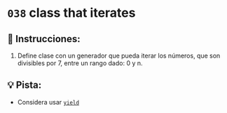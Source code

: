 # `038` class that iterates

## 📝 Instrucciones:

1. Define clase con un generador que pueda iterar los números, que son divisibles por 7, entre un rango dado: 0 y n.

## 💡 Pista:

+ Considera usar [`yield`](https://www.machinelearningplus.com/python/what-does-yield-keyword-do/#What-does-the-yield-keyword-do?) 